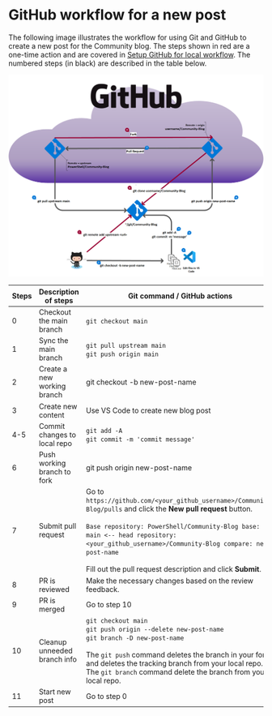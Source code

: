 # GitHub workflow for a new post

The following image illustrates the workflow for using Git and GitHub to create a new post for the
Community blog. The steps shown in red are a one-time action and are covered in
[Setup GitHub for local workflow](https://github.com/PowerShell/Community-Blog/wiki/Setup-GitHub-for-Local-Workflow).
The numbered steps (in black) are described in the table below.

![Blog GitHub workflow](./media/GitHub-workflow-for-new-post/Blog-gitflow.png)

| Steps| Description of steps         | Git command / GitHub actions                                                                                                                                       |
|------|------------------------------|--------------------------------------------------------------------------------------------------------------------------------------------------------------------|
| 0    | Checkout the main branch     | `git checkout main`                                                                                                                                                  |
| 1    | Sync the main branch         | `git pull upstream main`<br>`git push origin main` |
| 2    | Create a new working branch  | git checkout -b new-post-name                                                                                                                                      |
| 3    | Create new content           | Use VS Code to create new blog post                                                                                                                                |
| 4-5  | Commit changes to local repo | `git add -A`<br>`git commit -m 'commit message'`|
| 6    | Push working branch to fork  | git push origin new-post-name                                                                                                                                      |
| 7    | Submit pull request          | Go to `https://github.com/<your_github_username>/Community-Blog/pulls` and click the **New pull request** button.<br><br>`Base repository: PowerShell/Community-Blog base: main <-- head repository: <your_github_username>/Community-Blog compare: new-post-name`<br><br>Fill out the pull request description and click **Submit**. |
| 8    | PR is reviewed               | Make the necessary changes based on the review feedback.                                                                                                           |
| 9    | PR is merged                 | Go to step 10                                                                                                                                                      |
| 10   | Cleanup unneeded branch info | `git checkout main`<br>`git push origin --delete new-post-name`<br>`git branch -D new-post-name`<br><br>The `git push` command deletes the branch in your fork and deletes the tracking branch from your local repo. The `git branch` command delete the branch from your local repo. |
| 11   | Start new post               | Go to step 0                                                                                                                                                       |.